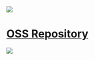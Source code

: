 <img src="https://capsule-render.vercel.app/api?type=wave&color=auto&height=300&section=header&text=capsule%20render&fontSize=90" />



# [OSS Repository](https://github.com/Nacsz/OSS_Practice)


<!--
**Nacsz/Nacsz** is a ✨ _special_ ✨ repository because its `README.md` (this file) appears on your GitHub profile.

Here are some ideas to get you started:

- 🔭 I’m currently working on ...
- 🌱 I’m currently learning ...
- 👯 I’m looking to collaborate on ...
- 🤔 I’m looking for help with ...
- 💬 Ask me about ...
- 📫 How to reach me: ...
- 😄 Pronouns: ...
- ⚡ Fun fact: ...
-->
<a href="https://github.com/devxb/gitanimals">
    <img src = "https://render.gitanimals.org/farms/{nacsz}"/>
</a>

